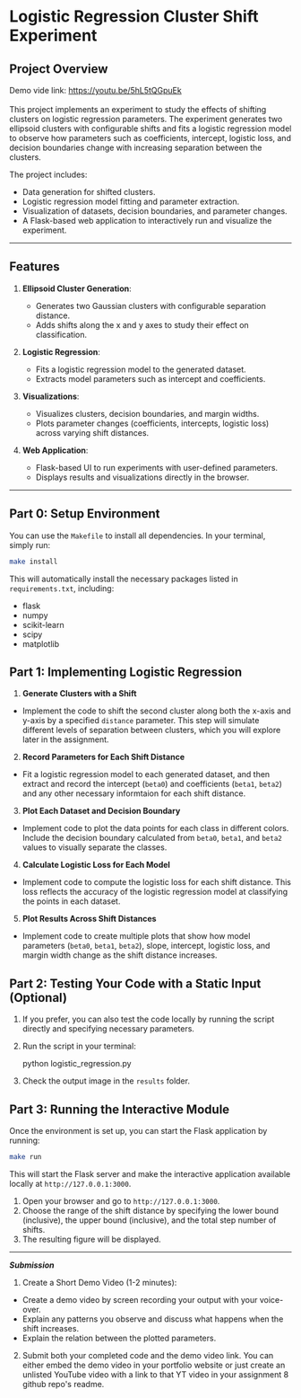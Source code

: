 # Logistic Regression Cluster Shift Experiment

## Project Overview
Demo vide link: https://youtu.be/5hL5tQGpuEk <br></br>
This project implements an experiment to study the effects of shifting clusters on logistic regression parameters. The experiment generates two ellipsoid clusters with configurable shifts and fits a logistic regression model to observe how parameters such as coefficients, intercept, logistic loss, and decision boundaries change with increasing separation between the clusters.

The project includes:
- Data generation for shifted clusters.
- Logistic regression model fitting and parameter extraction.
- Visualization of datasets, decision boundaries, and parameter changes.
- A Flask-based web application to interactively run and visualize the experiment.

---

## Features

1. **Ellipsoid Cluster Generation**:
   - Generates two Gaussian clusters with configurable separation distance.
   - Adds shifts along the x and y axes to study their effect on classification.

2. **Logistic Regression**:
   - Fits a logistic regression model to the generated dataset.
   - Extracts model parameters such as intercept and coefficients.

3. **Visualizations**:
   - Visualizes clusters, decision boundaries, and margin widths.
   - Plots parameter changes (coefficients, intercepts, logistic loss) across varying shift distances.

4. **Web Application**:
   - Flask-based UI to run experiments with user-defined parameters.
   - Displays results and visualizations directly in the browser.

---


## Part 0: Setup Environment

You can use the `Makefile` to install all dependencies. In your terminal, simply run:

```bash
make install
```

This will automatically install the necessary packages listed in `requirements.txt`, including:

- flask
- numpy
- scikit-learn
- scipy
- matplotlib

## Part 1: Implementing Logistic Regression

1. **Generate Clusters with a Shift**  
- Implement the code to shift the second cluster along both the x-axis and y-axis by a specified `distance` parameter. This step will simulate different levels of separation between clusters, which you will explore later in the assignment.

2. **Record Parameters for Each Shift Distance**  
- Fit a logistic regression model to each generated dataset, and then extract and record the intercept (`beta0`) and coefficients (`beta1`, `beta2`) and any other necessary informtaion for each shift distance.

3. **Plot Each Dataset and Decision Boundary**  
- Implement code to plot the data points for each class in different colors. Include the decision boundary calculated from `beta0`, `beta1`, and `beta2` values to visually separate the classes.

4. **Calculate Logistic Loss for Each Model**  
- Implement code to compute the logistic loss for each shift distance. This loss reflects the accuracy of the logistic regression model at classifying the points in each dataset.

5. **Plot Results Across Shift Distances**  
- Implement code to create multiple plots that show how model parameters (`beta0`, `beta1`, `beta2`), slope, intercept, logistic loss, and margin width change as the shift distance increases.    

## Part 2: Testing Your Code with a Static Input (Optional)

1. If you prefer, you can also test the code locally by running the script directly and specifying necessary parameters. 

2. Run the script in your terminal:
   
   python logistic_regression.py

3. Check the output image in the `results` folder.

## Part 3: Running the Interactive Module

Once the environment is set up, you can start the Flask application by running:

```bash
make run
```

This will start the Flask server and make the interactive application available locally at `http://127.0.0.1:3000`.

1. Open your browser and go to `http://127.0.0.1:3000`.
2. Choose the range of the shift distance by specifying the lower bound (inclusive), the upper bound (inclusive), and the total step number of shifts.
3. The resulting figure will be displayed.

---
***Submission***

1. Create a Short Demo Video (1-2 minutes):

- Create a demo video by screen recording your output with your voice-over.
- Explain any patterns you observe and discuss what happens when the shift increases.
- Explain the relation between the plotted parameters.

2. Submit both your completed code and the demo video link.
You can either embed the demo video in your portfolio website or just create an unlisted YouTube video with a link to that YT video in your assignment 8 github repo's readme.

